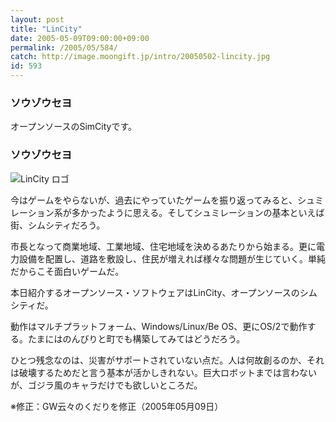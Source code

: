 ```yaml
---
layout: post
title: "LinCity"
date: 2005-05-09T09:00:00+09:00
permalink: /2005/05/584/
catch: http://image.moongift.jp/intro/20050502-lincity.jpg
id: 593
---
```

### ソウゾウセヨ
  
オープンソースのSimCityです。  
<!--more-->  

### ソウゾウセヨ
  

![LinCity ロゴ](http://image.moongift.jp/intro/20050502-lincity.jpg "LinCity ロゴ")

  

今はゲームをやらないが、過去にやっていたゲームを振り返ってみると、シュミレーション系が多かったように思える。そしてシュミレーションの基本といえば街、シムシティだろう。

  

市長となって商業地域、工業地域、住宅地域を決めるあたりから始まる。更に電力設備を配置し、道路を敷設し、住民が増えれば様々な問題が生じていく。単純だからこそ面白いゲームだ。

  

本日紹介するオープンソース・ソフトウェアはLinCity、オープンソースのシムシティだ。

  

動作はマルチプラットフォーム、Windows/Linux/Be OS、更にOS/2で動作する。たまにはのんびりと町でも構築してみてはどうだろう。

  

ひとつ残念なのは、災害がサポートされていない点だ。人は何故創るのか、それは破壊するためだと言う基本が活かしきれない。巨大ロボットまでは言わないが、ゴジラ風のキャラだけでも欲しいところだ。

  

※修正：GW云々のくだりを修正（2005年05月09日）

